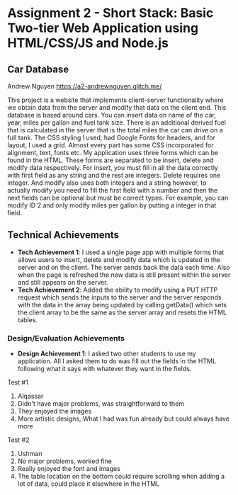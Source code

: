 Assignment 2 - Short Stack: Basic Two-tier Web Application using HTML/CSS/JS and Node.js  
===

## Car Database
Andrew Nguyen
https://a2-andrewnguyen.glitch.me/

This project is a website that implements client-server functionality where we obtain data from the server and modify that data on the client end. This database is based around cars. You can insert data on name of the car, year, miles per gallon and fuel tank size. There is an additional derived fuel that is calculated in the server that is the total miles the car can drive on a full tank. 
The CSS styling I used, had Google Fonts for headers, and for layout, I used a grid. Almost every part has some CSS incorporated for alignment, text, fonts etc. 
My application uses three forms which can be found in the HTML. These forms are separated to be insert, delete and modify data respectively. For insert, you must fill in all the data correctly with first field as any string and the rest are integers. Delete requires one integer. And modify also uses both integers and a string however, to actually modify you need to fill the first field with a number and then the next fields can be optional but must be correct types. For example, you can modify ID 2 and only modify miles per gallon by putting a integer in that field.

## Technical Achievements
- **Tech Achievement 1**: I used a single page app with multiple forms that allows users to insert, delete and modify data which is updated in the server and on the client. The server sends back the data each time. Also when the page is refreshed the new data is still present within the server and still appears on the server.
- **Tech Achievement 2**: Added the ability to modify using a PUT HTTP request which sends the inputs to the server and the server responds with the data in the array being updated by calling getData() which sets the client array to be the same as the server array and resets the HTML tables.

### Design/Evaluation Achievements
- **Design Achievement 1**:  I asked two other students to use my application. All I asked them to do was fill out the fields in the HTML following what it says with whatever they want in the fields.

Test #1
1. Alqassar
2. Didn't have major problems, was straightforward to them
3. They enjoyed the images
4. More artistic designs, What I had was fun already but could always have more

Test #2
1. Ushman
2. No major problems, worked fine
3. Really enjoyed the font and images
4. The table location on the bottom could require scrolling when adding a lot of data, could place it elsewhere in the HTML 
